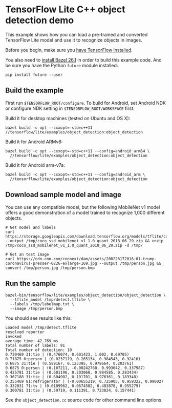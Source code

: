 # TensorFlow Lite C++ object detection demo

This example shows how you can load a pre-trained and converted
TensorFlow Lite model and use it to recognize objects in images.

Before you begin,
make sure you [have TensorFlow installed](https://www.tensorflow.org/install).

You also need to [install Bazel 26.1](https://docs.bazel.build/versions/master/install.html)
in order to build this example code. And be sure you have the Python `future`
module installed:

```
pip install future --user
```

## Build the example

First run `$TENSORFLOW_ROOT/configure`. To build for Android, set
Android NDK or configure NDK setting in
`$TENSORFLOW_ROOT/WORKSPACE` first.

Build it for desktop machines (tested on Ubuntu and OS X):

```
bazel build -c opt --cxxopt=-std=c++11 //tensorflow/lite/examples/object_detection:object_detection
```

Build it for Android ARMv8:

```
bazel build -c opt --cxxopt=-std=c++11 --config=android_arm64 \
  //tensorflow/lite/examples/object_detection:object_detection
```

Build it for Android arm-v7a:

```
bazel build -c opt --cxxopt=-std=c++11 --config=android_arm \
  //tensorflow/lite/examples/object_detection:object_detection
```

## Download sample model and image

You can use any compatible model, but the following MobileNet v1 model offers
a good demonstration of a model trained to recognize 1,000 different objects.

```
# Get model and labels
curl https://storage.googleapis.com/download.tensorflow.org/models/tflite/coco_ssd_mobilenet_v1_1.0_quant_2018_06_29.zip --output /tmp/coco_ssd_mobilenet_v1_1.0_quant_2018_06_29.zip && unzip /tmp/coco_ssd_mobilenet_v1_1.0_quant_2018_06_29.zip -d /tmp/
```

```
# Get an test image
curl https://cdn.cnn.com/cnnnext/dam/assets/200226172016-01-trump-coronavirus-presser-0226-exlarge-169.jpg --output /tmp/person.jpg && convert /tmp/person.jpg /tmp/person.bmp
```

## Run the sample

```
bazel-bin/tensorflow/lite/examples/object_detection/object_detection \
  --tflite_model /tmp/detect.tflite \
  --labels /tmp/labelmap.txt \
  --image /tmp/person.bmp
```

You should see results like this:

```
Loaded model /tmp/detect.tflite
resolved reporter
invoked
average time: 42.769 ms
Total number of labels: 91
Total number of detection: 10
0.730469 31:tie | (0.476074, 0.601423, 1.002, 0.69705)
0.71875 0:person | (0.0237119, 0.265134, 0.984543, 0.92416)
0.6875 31:tie | (0.589167, 0.123395, 0.978664, 0.203761)
0.6875 0:person | (0.107211, -0.00242768, 0.993042, 0.337987)
0.425781 31:tie | (0.601196, 0.203068, 0.984585, 0.283434)
0.367188 31:tie | (0.604902, 0.101701, 0.976361, 0.183348)
0.355469 81:refrigerator | (-0.00655219, 0.725905, 0.959322, 0.99002)
0.332031 71:tv | (0.0109962, 0.0674582, 0.483878, 0.955279)
0.300781 31:tie | (0.59719, 0.111391, 0.723824, 0.157441)
```

See the `object_detection.cc` source code for other command line options.
